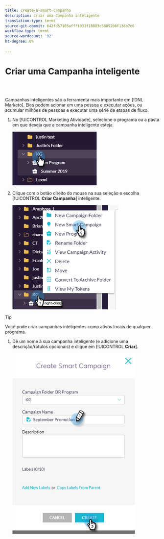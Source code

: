 ```yaml
---
title: create-a-smart-campanha
description: Criar uma Campanha inteligente
translation-type: tm+mt
source-git-commit: 642fd57105afff1031f18883c5809206f136b7c6
workflow-type: tm+mt
source-wordcount: '92'
ht-degree: 0%

---
```



# Criar uma Campanha inteligente

<br> 

Campanhas inteligentes são a ferramenta mais importante em [!DNL Marketo]. Eles podem acionar em uma pessoa e executar ações, ou acumular milhões de pessoas e executar uma série de etapas de fluxo.

1. No [!UICONTROL Marketing Atividade], selecione o programa ou a pasta em que deseja que a campanha inteligente esteja.

   ![Imagem Um](/help/sky/assets/smart-campaigns/create-a-smart-campaign/create-a-smart-campaign-1.png)

1. Clique com o botão direito do mouse na sua seleção e escolha [!UICONTROL **Criar Campanha**] inteligente.

   ![Imagem dois](/help/sky/assets/smart-campaigns/create-a-smart-campaign/create-a-smart-campaign-2.png)

>[!TIP]
>
>Você pode criar campanhas inteligentes como ativos locais de qualquer programa.

1. Dê um nome à sua campanha inteligente (e adicione uma descrição/rótulos opcionais) e clique em [!UICONTROL **Criar**].

   ![Imagem Três](/help/sky/assets/smart-campaigns/create-a-smart-campaign/create-a-smart-campaign-3.png)
